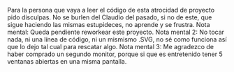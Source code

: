 Para la persona que vaya a leer el código de esta atrocidad de proyecto pido disculpas. No se burlen del Claudio del pasado, si no de este, que sigue haciendo las mismas estupideces, no aprende y se frustra. 
Nota mental: Queda pendiente reworkear este proyecto.
Nota mental 2: No tocar nada, ni una línea de código, ni un mismismo .SVG, no sé como funciona así que lo dejo tal cual para rescatar algo.
Nota mental 3: Me agradezco de haber comprado un segundo monitor, porque si que es entretenido tener 5 ventanas abiertas en una misma pantalla.
